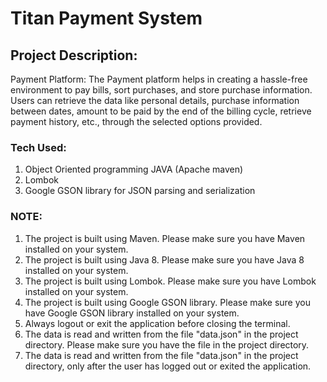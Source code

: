 # Titan Payment System

## Project Description:

Payment Platform: The Payment platform helps in creating a hassle-free environment to pay bills, sort purchases, and store purchase information. Users can retrieve the data like personal details, purchase information between dates, amount to be paid by the end of the billing cycle, retrieve payment history, etc., through the selected options provided. 

### Tech Used:

1.	Object Oriented programming JAVA (Apache maven)
2.	Lombok
3. Google GSON library for JSON parsing and serialization

### NOTE:
1. The project is built using Maven. Please make sure you have Maven installed on your system.
2. The project is built using Java 8. Please make sure you have Java 8 installed on your system.
3. The project is built using Lombok. Please make sure you have Lombok installed on your system.
4. The project is built using Google GSON library. Please make sure you have Google GSON library installed on your system.
5. Always logout or exit the application before closing the terminal.
6. The data is read and written from the file "data.json" in the project directory. Please make sure you have the file in the project directory.
7. The data is read and written from the file "data.json" in the project directory, only after the user has logged out or exited the application.

